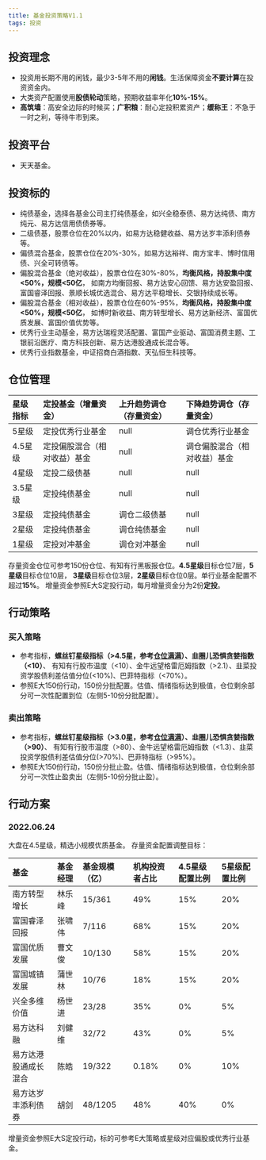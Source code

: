 ```yaml
---
title: 基金投资策略V1.1
tags: 投资
---
```


## 投资理念
 - 投资用长期不用的闲钱，最少3-5年不用的**闲钱**。生活保障资金**不要计算**在投资资金内。
 - 大类资产配置使用**股债轮动**策略，预期收益率年化**10%-15%**。
 - **高筑墙**：高安全边际的时候买；**广积粮**：耐心定投积累资产；**缓称王**：不急于一时之利，等待牛市到来。

## 投资平台
 - 天天基金。

## 投资标的
 - 纯债基金，选择各基金公司主打纯债基金，如兴全稳泰债、易方达纯债、南方纯元、易方达信用债债券等。
 - 二级债基，股票仓位在20%以内，如易方达稳健收益、易方达岁丰添利债券等。
 - 偏债混合基金，股票仓位在20%-30%，如易方达裕祥、南方宝丰、博时信用债、兴全可转债等。
 - 偏股混合基金（绝对收益），股票仓位在30%-80%，**均衡风格，持股集中度<50%，规模<50亿**，
如南方均衡回报、易方达安心回馈、易方达安盈回报、富国睿泽回报、景顺长城优选混合、易方达平稳增长、交银持续成长等。
 - 偏股混合基金（相对收益），股票仓位在60%-95%，**均衡风格，持股集中度<50%，规模<50亿**，
如博时新收益、南方转型增长、易方达新经济、富国优质发展、富国价值优势等。
 - 优秀行业主动基金，易方达瑞程灵活配置、富国产业驱动、富国消费主题、工银前沿医疗、南方科技创新、易方达港股通成长混合等。
 - 优秀行业指数基金，中证招商白酒指数、天弘恒生科技等。

## 仓位管理

| 星级指标 | 定投基金（增量资金） | 上升趋势调仓（存量资金） | 下降趋势调仓（存量资金） |
| :---- | :---- | :---- | :----|
| 5星级 | 定投优秀行业基金 | null | 调仓优秀行业基金 |
| 4.5星级 | 定投偏股混合（相对收益）基金 | null | 调仓偏股混合（相对收益）基金 |
| 4星级 | 定投二级债基 | null |	null |
| 3.5星级 | 定投纯债基金 | null | null |
| 3星级 | 定投纯债基金 | 调仓二级债基| null |
| 2星级	| 定投纯债基金 | 调仓纯债基金 | null |
| 1星级 | 定投对冲基金 | 调仓对冲基金 | null |

存量资金仓位可参考150份仓位、有知有行黑板报仓位。**4.5星级**目标仓位7层，**5星级**目标仓位10层，
**3星级**目标仓位3层，**2星级**目标仓位0层。单行业基金配置不超过**15%**。
增量资金参照E大S定投行动，每月增量资金分为2份**定投**。

## 行动策略

### 买入策略

 - 参考指标，**螺丝钉星级指标（>4.5星，参考[仓位满满](https://cwmm.cc/)）、韭圈儿恐惧贪婪指数（<10）**、
有知有行股市温度（<10）、金牛远望格雷厄姆指数（>2.1）、韭菜投资学股债利差估值分位(<10%)、巴菲特指标（<70%）。
 - 参照E大150份行动，150份分批配置。估值、情绪指标达到极值，仓位剩余部分可一次性配置到位（左侧5-10份分批配置）。

### 卖出策略

 - 参考指标，**螺丝钉星级指标（>3.0星，参考[仓位满满](https://cwmm.cc/)）、韭圈儿恐惧贪婪指数（>90）**、
有知有行股市温度（>80）、金牛远望格雷厄姆指数（<1.3）、韭菜投资学股债利差估值分位(>70%)、巴菲特指标（>95%）。
 - 参照E大150份行动，150份分批止盈。估值、情绪指标达到极值，仓位剩余部分可一次性止盈卖出（左侧5-10份分批止盈）。

## 行动方案

### 2022.06.24
大盘在4.5星级，精选小规模优质基金。
存量资金配置调整目标：

| 基金 | 基金经理 | 基金规模（亿） | 机构投资者占比 | 4.5星级配置比例 | 5星级配置比例 |
| :---- | :---- | :---- | :---- | :---- | :---- |
| 南方转型增长 | 林乐峰 | 15/361 | 49% | 15% | 20% |
| 富国睿泽回报 | 张啸伟 | 7/116 | 68% | 15% | 20% |
| 富国优质发展 | 曹文俊 | 10/130 | 58% | 15% | 20% |
| 富国城镇发展 | 蒲世林 | 10/76 | 18% | 15% | 20% |
| 兴全多维价值 | 杨世进 | 23/28 | 35% | 0% | 5% |
| 易方达科融 | 刘健维 | 32/72 | 43% | 0% | 5% |
| 易方达港股通成长混合 | 陈皓 | 19/322 | 0.18% | 0% | 10% |
| 易方达岁丰添利债券 | 胡剑 | 48/1205 | 48% | 40% | 0% |

增量资金参照E大S定投行动，标的可参考E大策略或星级对应偏股或优秀行业基金。
